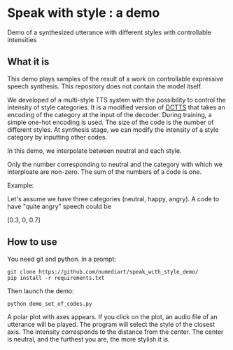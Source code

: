 # Speak with style : a demo
Demo of a synthesized utterance with different styles with controllable intensities

## What it is
This demo plays samples of the result of a work on controllable expressive speech synthesis. This repository does not contain the model itself.

We developed of a multi-style TTS system with the possibility to control the intensity of style categories. It is a modified version of [DCTTS](https://github.com/Kyubyong/dc_tts) that takes an encoding of the category at the input of the decoder. During training, a simple one-hot encoding is used. The size of the code is the number of different styles. At synthesis stage, we can modify the intensity of a style category by inputting other codes. 

In this demo, we interpolate between neutral and each style. 

Only the number corresponding to neutral and the category with which we interploate are non-zero. The sum of the numbers of a code is one. 

Example:

Let's assume we have three categories (neutral, happy, angry). A code to have "quite angry" speech could be 

[0.3, 0, 0.7]

## How to use

You need git and python. In a prompt:
```
git clone https://github.com/numediart/speak_with_style_demo/
pip install -r requirements.txt
```

Then launch the demo:
```
python demo_set_of_codes.py
```

A polar plot with axes appears. If you click on the plot, an audio file of an utterance will be played.
The program will select the style of the closest axis. The intensity corresponds to the distance from the center. The center is neutral, and the furthest you are, the more stylish it is.
